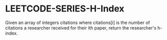 # LEETCODE-SERIES-H-Index
Given an array of integers citations where citations[i] is the number of citations a researcher received for their ith paper, return the researcher's h-index.
